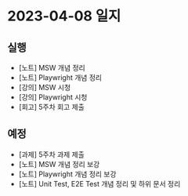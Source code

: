 # 2023-04-08 일지

## 실행

- [노트] MSW 개념 정리
- [노트] Playwright 개념 정리
- [강의] MSW 시청
- [강의] Playwright 시청
- [회고] 5주차 회고 제출

## 예정

- [과제] 5주차 과제 제출
- [노트] MSW 개념 정리 보강
- [노트] Playwright 개념 정리 보강
- [노트] Unit Test, E2E Test 개념 정리 및 하위 문서 정리
